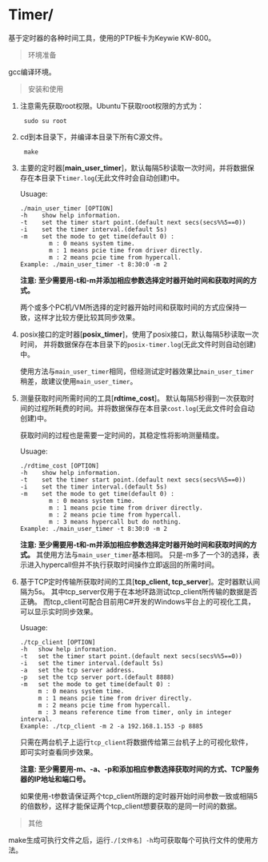 # Timer/

基于定时器的各种时间工具，使用的PTP板卡为Keywie KW-800。

> 环境准备

gcc编译环境。

> 安装和使用

1. 注意需先获取root权限。Ubuntu下获取root权限的方式为：

        sudo su root

2. cd到本目录下，并编译本目录下所有C源文件。

        make

3. 主要的定时器[**main_user_timer**]，默认每隔5秒读取一次时间，并将数据保存在本目录下`timer.log`(无此文件时会自动创建)中。

   Usuage:
   ```
   ./main_user_timer [OPTION]
   -h    show help information.
   -t    set the timer start point.(default next secs(secs%%5==0))
   -i    set the timer interval.(default 5s)
   -m    set the mode to get time(default 0) :
           m : 0 means system time.
           m : 1 means pcie time from driver directly.
           m : 2 means pcie time from hypercall.
   Example: ./main_user_timer -t 8:30:0 -m 2
   ```
   **注意: 至少需要用-t和-m并添加相应参数选择定时器开始时间和获取时间的方式。**

   两个或多个PC机/VM所选择的定时器开始时间和获取时间的方式应保持一致，这样才比较方便比较其同步效果。

3. posix接口的定时器[**posix_timer**]，使用了posix接口，默认每隔5秒读取一次时间，
   并将数据保存在本目录下的`posix-timer.log`(无此文件时则自动创建)中。

   使用方法与`main_user_timer`相同，但经测试定时器效果比`main_user_timer`稍差，故建议使用`main_user_timer`。

4. 测量获取时间所需时间的工具[**rdtime_cost**]。
   默认每隔5秒得到一次获取时间的过程所耗费的时间。并将数据保存在本目录`cost.log`(无此文件时会自动创建)中。

   获取时间的过程也是需要一定时间的，其稳定性将影响测量精度。

   Usuage:
   ```
   ./rdtime_cost [OPTION]
   -h    show help information.
   -t    set the timer start point.(default next secs(secs%%5==0))
   -i    set the timer interval.(default 5s)
   -m    set the mode to get time(default 0) :
           m : 0 means system time.
           m : 1 means pcie time from driver directly.
           m : 2 means pcie time from hypercall.
           m : 3 means hypercall but do nothing.
   Example: ./main_user_timer -t 8:30:0 -m 2
   ```
   **注意: 至少需要用-t和-m并添加相应参数选择定时器开始时间和获取时间的方式。**
   其使用方法与`main_user_timer`基本相同。
   只是-m多了一个3的选择，表示进入hypercall但并不执行获取时间操作立即返回的所需时间。

5. 基于TCP定时传输所获取时间的工具[**tcp_client, tcp_server**]。定时器默认间隔为5s。
   其中tcp_server仅用于在本地环路测试tcp_client所传输的数据是否正确。
   而tcp_client可配合目前用C#开发的Windows平台上的可视化工具，可以显示实时同步效果。

   Usuage:
   ```
   ./tcp_client [OPTION]
   -h   show help information.
   -t   set the timer start point.(default next secs(secs%%5==0))
   -i   set the timer interval.(default 5s)
   -a   set the tcp server address.
   -p   set the tcp server port.(default 8888)
   -m   set the mode to get time(default 0) :
        m : 0 means system time.
        m : 1 means pcie time from driver directly.
        m : 2 means pcie time from hypercall.
        m : 3 means reference time from timer, only in integer interval.
   Example: ./tcp_client -m 2 -a 192.168.1.153 -p 8885
   ```
   只需在两台机子上运行`tcp_client`将数据传给第三台机子上的可视化软件，
   即可实时查看同步效果。

   **注意: 至少需要用-m、-a、-p和添加相应参数选择获取时间的方式、TCP服务器的IP地址和端口号。**

   如果使用-t参数请保证两个tcp_client所跟的定时器开始时间参数一致或相隔5的倍数秒，这样才能保证两个tcp_client想要获取的是同一时间的数据。


> 其他

make生成可执行文件之后，运行`./[文件名] -h`均可获取每个可执行文件的使用方法。

